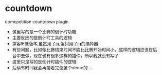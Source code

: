 # countdown
comepetition countdown plugin<br/>
* 这里写的是一个比赛的倒计时功能<br/>
* 主要反应的是倒计时工具的逻辑<br/>
* 兼容IE低版本,虽然用了jq,但只用了jq的选择器<br/>
* 有些问题，比如像比赛结束时间不能比比赛开始时间小，这样的逻辑应该在后台中去做，现在也有很多这样的插件，所以我就没有写了<br/>
* 这里只是写的是倒计时插件的逻辑<br/>
* 后续有时间我会再接着完善这个demo的....

